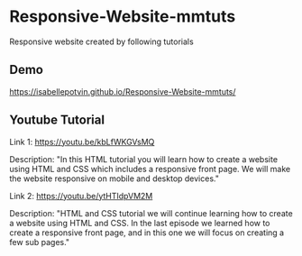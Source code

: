 # Responsive-Website-mmtuts
Responsive website created by following tutorials

## Demo
https://isabellepotvin.github.io/Responsive-Website-mmtuts/

## Youtube Tutorial
Link 1: https://youtu.be/kbLfWKGVsMQ

Description: "In this HTML tutorial you will learn how to create a website using HTML and CSS which includes a responsive front page. We will make the website responsive on mobile and desktop devices."


Link 2: https://youtu.be/ytHTIdpVM2M

Description: "HTML and CSS tutorial we will continue learning how to create a website using HTML and CSS. In the last episode we learned how to create a responsive front page, and in this one we will focus on creating a few sub pages."
